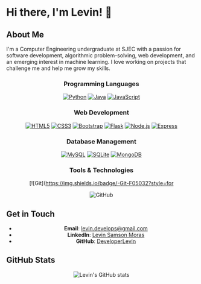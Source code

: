 # Hi there, I'm Levin! 👋

## About Me

I'm a Computer Engineering undergraduate at SJEC with a passion for software development, algorithmic problem-solving, web development, and an emerging interest in machine learning. I love working on projects that challenge me and help me grow my skills.

<div align="center">

### Programming Languages

[![Python](https://img.shields.io/badge/-Python-3776AB?style=for-the-badge&logo=python&logoColor=white)](https://www.python.org/)
[![Java](https://img.shields.io/badge/-Java-007396?style=for-the-badge&logo=java&logoColor=white)](https://www.java.com/)
[![JavaScript](https://img.shields.io/badge/-JavaScript-F7DF1E?style=for-the-badge&logo=javascript&logoColor=black)](https://developer.mozilla.org/en-US/docs/Web/JavaScript)

### Web Development

[![HTML5](https://img.shields.io/badge/-HTML5-E34F26?style=for-the-badge&logo=html5&logoColor=white)](https://developer.mozilla.org/en-US/docs/Web/Guide/HTML/HTML5)
[![CSS3](https://img.shields.io/badge/-CSS3-1572B6?style=for-the-badge&logo=css3&logoColor=white)](https://developer.mozilla.org/en-US/docs/Web/CSS)
[![Bootstrap](https://img.shields.io/badge/-Bootstrap-563D7C?style=for-the-badge&logo=bootstrap&logoColor=white)](https://getbootstrap.com/)
[![Flask](https://img.shields.io/badge/-Flask-000000?style=for-the-badge&logo=flask&logoColor=white)](https://flask.palletsprojects.com/)
[![Node.js](https://img.shields.io/badge/-Node.js-339933?style=for-the-badge&logo=node.js&logoColor=white)](https://nodejs.org/)
[![Express](https://img.shields.io/badge/-Express-000000?style=for-the-badge&logo=express&logoColor=white)](https://expressjs.com/)

### Database Management

[![MySQL](https://img.shields.io/badge/-MySQL-4479A1?style=for-the-badge&logo=mysql&logoColor=white)](https://www.mysql.com/)
[![SQLite](https://img.shields.io/badge/-SQLite-003B57?style=for-the-badge&logo=sqlite&logoColor=white)](https://www.sqlite.org/)
[![MongoDB](https://img.shields.io/badge/-MongoDB-47A248?style=for-the-badge&logo=mongodb&logoColor=white)](https://www.mongodb.com/)

### Tools & Technologies

[![Git](https://img.shields.io/badge/-Git-F05032?style=for

![GitHub](https://img.shields.io/badge/-GitHub-181717?style=flat-square&logo=github&logoColor=white)

</div>

## Get in Touch

<div align="center">

- **Email**: [levin.develops@gmail.com](mailto:levin.develops@gmail.com)
- **LinkedIn**: [Levin Samson Moras](https://www.linkedin.com/in/levin_samson_moras)
- **GitHub**: [DeveloperLevin](https://github.com/DeveloperLevin)

</div>

## GitHub Stats

<div align="center">

![Levin's GitHub stats](https://github-readme-stats.vercel.app/api?username=DeveloperLevin&show_icons=true&theme=radical)

</div>
